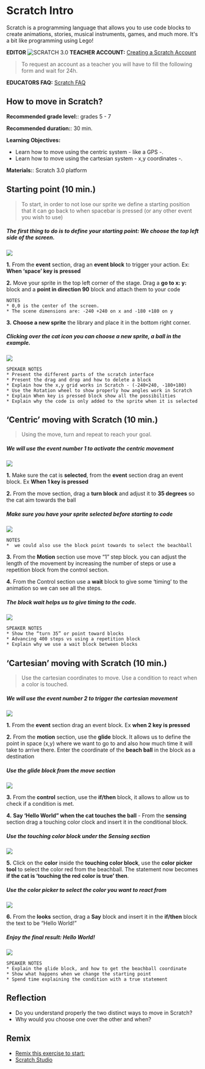 
# Scratch Intro

Scratch is a programming language that allows you to use code blocks to create animations, stories, musical instruments, games, and much more. It's a bit like programming using Lego!

**EDITOR**
![SCRATCH 3.0](/assets/images/scratch.png)
**TEACHER ACCOUNT:** [Creating a Scratch Account](https://scratch.mit.edu/educators/#teacher-accounts)

> To request an account as a teacher you will have to fill the following form and wait for 24h.

**EDUCATORS FAQ:** [Scratch FAQ](https://scratch.mit.edu/educators/faq)



## How to move in Scratch?

<!-- ## PDF
[Link to PDF]([https://docs.google.com/document/d/14m6sM5742f5tcNvaA6AtpJ5kkyg5ElFPkMub8RG8fXE/edit]) -->
**Recommended grade level:**: grades 5 - 7

**Recommended duration:**: 30 min.

**Learning Objectives:**
* Learn how to move using the centric system - like a GPS -.
* Learn how to move using the cartesian system - x,y coordinates -.

**Materials:**: Scratch 3.0 platform

## Starting point (10 min.)
> To start, in order to not lose our sprite we define a starting position that it can go back to when spacebar is pressed (or any other event you wish to use)

##### The first thing to do is to define your starting point:  We choose the top left side of the screen.

![](/assets/images/am-scratch/sc-1.png)

**1.** From the **event** section, drag an **event block** to trigger your action. Ex: **When ‘space’ key is pressed**

**2.** Move your sprite in the top left corner of the stage.  Drag a **go to x: y:** block and a **point in direction 90** block and attach them to your code

    NOTES
    * 0,0 is the center of the screen.
    * The scene dimensions are: -240 +240 on x and -180 +180 on y

**3.** **Choose a new sprite** the library and place it in the bottom right corner.

##### Clicking over the cat icon you can choose a new sprite, a ball in the example. 
![](/assets/images/am-scratch/sc-2.png)

    SPEKAER NOTES
    * Present the different parts of the scratch interface 
    * Present the drag and drop and how to delete a block
    * Explain how the x,y grid works in Scratch - (-240+240, -180+180)
    * Use the Rotation wheel to show properly how angles work in Scratch
    * Explain When key is pressed block show all the possibilities
    * Explain why the code is only added to the sprite when it is selected

## ‘Centric’ moving with Scratch (10 min.)
> Using the move, turn and repeat to reach your goal. 

##### We will use the event number 1 to activate the centric movement
![](/assets/images/am-scratch/sc-3.png)


**1.** Make sure the cat is **selected**, from the **event** section drag an event block. Ex **When 1 key is pressed**

**2.** From the move section,  drag a **turn block** and adjust it to **35 degrees** so the cat aim towards the ball

##### Make sure you have your sprite selected before starting to code
![](/assets/images/am-scratch/sc-4.png)

    NOTES
    *  we could also use the block point towards to select the beachball 

**3.** From the **Motion** section use move “1” step block. you can adjust the length of the movement by increasing the number of steps or use a repetition block from the control section. 

**4.** From the Control section use a **wait** block to give some ‘timing’ to the animation so we can see all the steps. 

##### The block wait helps us to give timing to the code.
![](/assets/images/am-scratch/sc-5.png)

    SPEAKER NOTES
    * Show the “turn 35” or point toward blocks
    * Advancing 400 steps vs using a repetition block
    * Explain why we use a wait block between blocks

## ‘Cartesian’ moving with Scratch (10 min.)
> Use the cartesian coordinates to move.  Use a condition to react when a color is touched.

##### We will use the event number 2 to trigger the cartesian movement
![](/assets/images/am-scratch/sc-6.png)

**1.** From the **event** section drag an event block. Ex **when 2 key is pressed**

**2.** From the **motion** section, use the **glide** block. It allows us to define the point in space (x,y) where we want to go to and also how much time it will take to arrive there. Enter the coordinate of the **beach ball** in the block as a destination

##### Use the glide block from the move section
![](/assets/images/am-scratch/sc-7.png)

**3.** From the **control** section, use the **if/then** block, it allows to allow us to check if a condition is met.

**4.**  **Say ‘Hello World” when the cat touches the ball** - From the **sensing** section drag a touching color clock and insert it in the conditional block. 

##### Use the touching color block under the Sensing section
![](/assets/images/am-scratch/sc-8.png)

**5.** Click on the **color** inside the **touching color block**, use the **color picker tool** to select the color red from the beachball. The statement now becomes **if the cat is ‘touching the red color is true’ then**.

##### Use the color picker to select the color you want to react from
![](/assets/images/am-scratch/sc-9.png)

**6.** From the **looks** section, drag a **Say** block and insert it in the **if/then** block the text to be “Hello World!”

##### Enjoy the final result: Hello World!
![](/assets/images/am-scratch/sc-10.png)

    SPEAKER NOTES
    * Explain the glide block, and how to get the beachball coordinate
    * Show what happens when we change the starting point
    * Spend time explaining the condition with a true statement


## Reflection
* Do you understand properly the two distinct ways to move in Scratch?
* Why would you choose one over the other and when?

## Remix
* [Remix this exercise to start: ](https://scratch.mit.edu/projects/325327677/editor/)
* [Scratch Studio](https://scratch.mit.edu/studios/25104660/)


